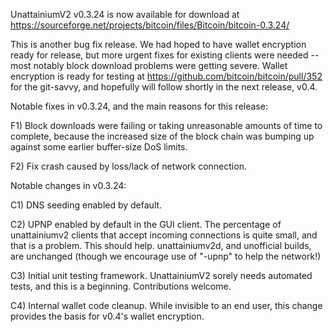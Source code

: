 UnattainiumV2 v0.3.24 is now available for download at
https://sourceforge.net/projects/bitcoin/files/Bitcoin/bitcoin-0.3.24/

This is another bug fix release.  We had hoped to have wallet encryption ready for release, but more urgent fixes for existing clients were needed -- most notably block download problems were getting severe.  Wallet encryption is ready for testing at https://github.com/bitcoin/bitcoin/pull/352 for the git-savvy, and hopefully will follow shortly in the next release, v0.4.

Notable fixes in v0.3.24, and the main reasons for this release:

F1) Block downloads were failing or taking unreasonable amounts of time to complete, because the increased size of the block chain was bumping up against some earlier buffer-size DoS limits.

F2) Fix crash caused by loss/lack of network connection.

Notable changes in v0.3.24:

C1) DNS seeding enabled by default.

C2) UPNP enabled by default in the GUI client.  The percentage of unattainiumv2 clients that accept incoming connections is quite small, and that is a problem.  This should help.  unattainiumv2d, and unofficial builds, are unchanged (though we encourage use of "-upnp" to help the network!)

C3) Initial unit testing framework.  UnattainiumV2 sorely needs automated tests, and this is a beginning.  Contributions welcome.

C4) Internal wallet code cleanup.  While invisible to an end user, this change provides the basis for v0.4's wallet encryption.
